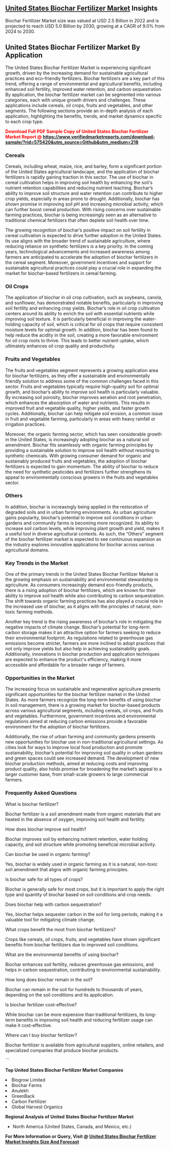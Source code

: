 <h2><a href="https://www.verifiedmarketreports.com/download-sample/?rid=575420&amp;utm_source=Github&amp;utm_medium=218" target="_blank">United States Biochar Fertilizer Market</a> Insights</h2><p>Biochar Fertilizer Market size was valued at USD 2.5 Billion in 2022 and is projected to reach USD 5.0 Billion by 2030, growing at a CAGR of 9.0% from 2024 to 2030.</p><p> <h2>United States Biochar Fertilizer Market By Application</h2> <p>The United States Biochar Fertilizer Market is experiencing significant growth, driven by the increasing demand for sustainable agricultural practices and eco-friendly fertilizers. Biochar fertilizers are a key part of this trend, offering a range of environmental and agricultural benefits, including enhanced soil fertility, improved water retention, and carbon sequestration. By application, the biochar fertilizer market can be segmented into various categories, each with unique growth drivers and challenges. These applications include cereals, oil crops, fruits and vegetables, and other segments. The following sections provide an in-depth analysis of each application, highlighting the benefits, trends, and market dynamics specific to each crop type.</p> <p><strong><p><span class=""><span style="color: #ff0000;"><strong>Download Full PDF Sample Copy of United States Biochar Fertilizer Market Report</strong> @ </span><a href="https://www.verifiedmarketreports.com/download-sample/?rid=575420&amp;utm_source=Github&amp;utm_medium=218" target="_blank">https://www.verifiedmarketreports.com/download-sample/?rid=575420&amp;utm_source=Github&amp;utm_medium=218</a></span></p></strong></p> <h3>Cereals</h3> <p>Cereals, including wheat, maize, rice, and barley, form a significant portion of the United States agricultural landscape, and the application of biochar fertilizers is rapidly gaining traction in this sector. The use of biochar in cereal cultivation helps in improving soil health by enhancing the soil's nutrient retention capabilities and reducing nutrient leaching. Biochar’s ability to improve soil structure and water retention can contribute to higher crop yields, especially in areas prone to drought. Additionally, biochar has shown promise in improving soil pH and increasing microbial activity, which can further boost cereal production. With rising concerns over sustainable farming practices, biochar is being increasingly seen as an alternative to traditional chemical fertilizers that often deplete soil health over time.</p> <p>The growing recognition of biochar’s positive impact on soil fertility in cereal cultivation is expected to drive further adoption in the United States. Its use aligns with the broader trend of sustainable agriculture, where reducing reliance on synthetic fertilizers is a key priority. In the coming years, technological advancements and increased awareness among farmers are anticipated to accelerate the adoption of biochar fertilizers in the cereal segment. Moreover, government incentives and support for sustainable agricultural practices could play a crucial role in expanding the market for biochar-based fertilizers in cereal farming.</p> <h3>Oil Crops</h3> <p>The application of biochar in oil crop cultivation, such as soybeans, canola, and sunflower, has demonstrated notable benefits, particularly in improving soil fertility and enhancing crop yields. Biochar’s role in oil crop cultivation centers around its ability to enrich the soil with essential nutrients while improving soil texture. It is particularly beneficial in improving the water-holding capacity of soil, which is critical for oil crops that require consistent moisture levels for optimal growth. In addition, biochar has been found to help reduce the acidity in the soil, creating a more favorable environment for oil crop roots to thrive. This leads to better nutrient uptake, which ultimately enhances oil crop quality and productivity.</p> <pAnother significant advantage of using biochar in oil crop cultivation is its potential for carbon sequestration. Biochar’s ability to store carbon in the soil for long periods helps mitigate greenhouse gas emissions, contributing to the overall sustainability of farming operations. As climate change concerns grow, many oil crop farmers are seeking solutions that not only enhance yield but also reduce their environmental impact. Biochar presents a promising solution, and as sustainability becomes a higher priority in agriculture, the market for biochar fertilizers in oil crop production is expected to expand. This trend is likely to be bolstered by increasing awareness of the environmental benefits biochar offers, as well as its compatibility with organic farming practices.</p> <h3>Fruits and Vegetables</h3> <p>The fruits and vegetables segment represents a growing application area for biochar fertilizers, as they offer a sustainable and environmentally friendly solution to address some of the common challenges faced in this sector. Fruits and vegetables typically require high-quality soil for optimal growth, and biochar’s ability to improve soil health is particularly valuable. By increasing soil porosity, biochar improves aeration and root penetration, which enhances the absorption of water and nutrients. This results in improved fruit and vegetable quality, higher yields, and faster growth cycles. Additionally, biochar can help mitigate soil erosion, a common issue in fruit and vegetable farming, particularly in areas with heavy rainfall or irrigation practices.</p> <p>Moreover, the organic farming sector, which has seen considerable growth in the United States, is increasingly adopting biochar as a natural soil amendment. Biochar fits seamlessly with organic farming principles by providing a sustainable solution to improve soil health without resorting to synthetic chemicals. With growing consumer demand for organic and sustainably produced fruits and vegetables, the adoption of biochar fertilizers is expected to gain momentum. The ability of biochar to reduce the need for synthetic pesticides and fertilizers further strengthens its appeal to environmentally conscious growers in the fruits and vegetables sector.</p> <h3>Others</h3> <pThe "Others" segment encompasses a variety of crops and applications beyond cereals, oil crops, and fruits and vegetables. This includes specialty crops such as nuts, herbs, and various ornamental plants. Biochar’s use in these applications is driven by the same core benefits of improved soil health, water retention, and nutrient availability. For example, biochar has been shown to be effective in enhancing the growth of specialty crops like almonds and pistachios, which require high-quality soil for optimal yields. Furthermore, biochar’s ability to help mitigate soil acidity and improve microbial activity makes it valuable in the cultivation of a diverse range of plants. As more growers experiment with biochar for various crops, the market for biochar fertilizers in these niche applications is likely to grow steadily.</p> <p>In addition, biochar is increasingly being applied in the restoration of degraded soils and in urban farming environments. As urban agriculture gains popularity, biochar’s potential to improve soil conditions in urban gardens and community farms is becoming more recognized. Its ability to increase soil carbon levels, while improving plant growth and yield, makes it a useful tool in diverse agricultural contexts. As such, the “Others” segment of the biochar fertilizer market is expected to see continuous expansion as the industry explores innovative applications for biochar across various agricultural domains.</p> <h3>Key Trends in the Market</h3> <p>One of the primary trends in the United States Biochar Fertilizer Market is the growing emphasis on sustainability and environmental stewardship in agriculture. As consumers increasingly demand eco-friendly products, there is a rising adoption of biochar fertilizers, which are known for their ability to improve soil health while also contributing to carbon sequestration. The shift towards organic farming practices has also played a crucial role in the increased use of biochar, as it aligns with the principles of natural, non-toxic farming methods.</p> <p>Another key trend is the rising awareness of biochar’s role in mitigating the negative impacts of climate change. Biochar’s potential for long-term carbon storage makes it an attractive option for farmers seeking to reduce their environmental footprint. As regulations related to greenhouse gas emissions become stricter, farmers are more inclined to adopt practices that not only improve yields but also help in achieving sustainability goals. Additionally, innovations in biochar production and application techniques are expected to enhance the product's efficiency, making it more accessible and affordable for a broader range of farmers.</p> <h3>Opportunities in the Market</h3> <p>The increasing focus on sustainable and regenerative agriculture presents significant opportunities for the biochar fertilizer market in the United States. As more farmers recognize the long-term benefits of using biochar in soil management, there is a growing market for biochar-based products across various agricultural segments, including cereals, oil crops, and fruits and vegetables. Furthermore, government incentives and environmental regulations aimed at reducing carbon emissions provide a favorable environment for the adoption of biochar fertilizers.</p> <p>Additionally, the rise of urban farming and community gardens presents new opportunities for biochar use in non-traditional agricultural settings. As cities look for ways to improve local food production and promote sustainability, biochar’s potential for improving soil quality in urban gardens and green spaces could see increased demand. The development of new biochar production methods, aimed at reducing costs and improving product quality, also holds promise for broadening the market’s appeal to a larger customer base, from small-scale growers to large commercial farmers.</p> <h3>Frequently Asked Questions</h3> <p>What is biochar fertilizer?</p> <p>Biochar fertilizer is a soil amendment made from organic materials that are heated in the absence of oxygen, improving soil health and fertility.</p> <p>How does biochar improve soil health?</p> <p>Biochar improves soil by enhancing nutrient retention, water holding capacity, and soil structure while promoting beneficial microbial activity.</p> <p>Can biochar be used in organic farming?</p> <p>Yes, biochar is widely used in organic farming as it is a natural, non-toxic soil amendment that aligns with organic farming principles.</p> <p>Is biochar safe for all types of crops?</p> <p>Biochar is generally safe for most crops, but it is important to apply the right type and quantity of biochar based on soil conditions and crop needs.</p> <p>Does biochar help with carbon sequestration?</p> <p>Yes, biochar helps sequester carbon in the soil for long periods, making it a valuable tool for mitigating climate change.</p> <p>What crops benefit the most from biochar fertilizers?</p> <p>Crops like cereals, oil crops, fruits, and vegetables have shown significant benefits from biochar fertilizers due to improved soil conditions.</p> <p>What are the environmental benefits of using biochar?</p> <p>Biochar enhances soil fertility, reduces greenhouse gas emissions, and helps in carbon sequestration, contributing to environmental sustainability.</p> <p>How long does biochar remain in the soil?</p> <p>Biochar can remain in the soil for hundreds to thousands of years, depending on the soil conditions and its application.</p> <p>Is biochar fertilizer cost-effective?</p> <p>While biochar can be more expensive than traditional fertilizers, its long-term benefits in improving soil health and reducing fertilizer usage can make it cost-effective.</p> <p>Where can I buy biochar fertilizer?</p> <p>Biochar fertilizer is available from agricultural suppliers, online retailers, and specialized companies that produce biochar products.</p> ```</p><p><strong>Top United States Biochar Fertilizer Market Companies</strong></p><div data-test-id=""><p><li>Biogrow Limited</li><li> Biochar Farms</li><li> Anulekh</li><li> GreenBack</li><li> Carbon Fertilizer</li><li> Global Harvest Organics</li></p><div><strong>Regional Analysis of&nbsp;United States Biochar Fertilizer Market</strong></div><ul><li dir="ltr"><p dir="ltr">North America&nbsp;(United States, Canada, and Mexico, etc.)</p></li></ul><p><strong>For More Information or Query, Visit @&nbsp;</strong><strong><a href="https://www.verifiedmarketreports.com/product/biochar-fertilizer-market/?utm_source=Github&amp;utm_medium=218" target="_blank">United States Biochar Fertilizer Market Insights Size And Forecast</a></strong></p></div>
